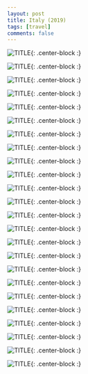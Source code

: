 ```yaml
---
layout: post
title: Italy (2019)
tags: [travel]
comments: false
---
```


![TITLE](https://i.imgur.com/ae7oWOz.jpg){: .center-block :}

![TITLE](https://i.imgur.com/wZE25vk.jpg){: .center-block :}

![TITLE](https://i.imgur.com/AWeOF3x.jpg){: .center-block :}

![TITLE](https://i.imgur.com/mRFVBCH.jpg){: .center-block :}

![TITLE](https://i.imgur.com/Ac08Zco.jpg){: .center-block :}

![TITLE](https://i.imgur.com/6b01pgp.jpg){: .center-block :}

![TITLE](https://i.imgur.com/kaQMocY.jpg){: .center-block :}

![TITLE](https://i.imgur.com/piS9LbS.jpg){: .center-block :}

![TITLE](https://i.imgur.com/XZ6Lz5l.jpg){: .center-block :}

![TITLE](https://i.imgur.com/y0W6t9Y.jpg){: .center-block :}

![TITLE](https://i.imgur.com/5fg71cU.jpg){: .center-block :}

![TITLE](https://i.imgur.com/FMOwk8m.jpg){: .center-block :}

![TITLE](https://i.imgur.com/vrG62JM.jpg){: .center-block :}

![TITLE](https://i.imgur.com/gsBy2rT.jpg){: .center-block :}

![TITLE](https://i.imgur.com/tQ3IjlU.jpg){: .center-block :}

![TITLE](https://i.imgur.com/LHIXdW4.jpg){: .center-block :}

![TITLE](https://i.imgur.com/WkHgvAN.jpg){: .center-block :}

![TITLE](https://i.imgur.com/yalVIYh.jpg){: .center-block :}

![TITLE](https://i.imgur.com/UqtgilA.jpg){: .center-block :}

![TITLE](https://i.imgur.com/5gFEUlD.jpg){: .center-block :}

![TITLE](https://i.imgur.com/fNmS6pm.jpg){: .center-block :}

![TITLE](https://i.imgur.com/5xOXwOY.jpg){: .center-block :}

![TITLE](https://i.imgur.com/mnGQ2TF.jpg){: .center-block :}

![TITLE](https://i.imgur.com/F9AwAcw.jpg){: .center-block :}


